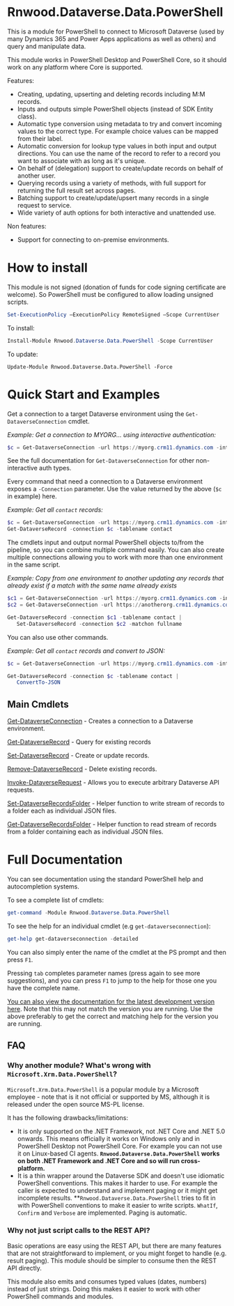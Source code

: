 # Rnwood.Dataverse.Data.PowerShell

This is a module for PowerShell to connect to Microsoft Dataverse (used by many Dynamics 365 and Power Apps applications as well as others) and query and manipulate data.

This module works in PowerShell Desktop and PowerShell Core, so it should work on any platform where Core is supported.

Features:
- Creating, updating, upserting and deleting records including M:M records.
- Inputs and outputs simple PowerShell objects (instead of SDK Entity class). 
- Automatic type conversion using metadata to try and convert incoming values to the correct type. For example choice values can be mapped from their label.
- Automatic conversion for lookup type values in both input and output directions. You can use the name of the record to refer to a record you want to associate with as long as it's unique.
- On behalf of (delegation) support to create/update records on behalf of another user.
- Querying records using a variety of methods, with full support for returning the full result set across pages.
- Batching support to create/update/upsert many records in a single request to service.
- Wide variety of auth options for both interactive and unattended use.

Non features:
- Support for connecting to on-premise environments.

# How to install

This module is not signed (donation of funds for code signing certificate are welcome). So PowerShell must be configured to allow loading unsigned scripts.

```powershell
Set-ExecutionPolicy –ExecutionPolicy RemoteSigned –Scope CurrentUser
```
To install:
```powershell
Install-Module Rnwood.Dataverse.Data.PowerShell -Scope CurrentUser
```

To update:
```
Update-Module Rnwood.Dataverse.Data.PowerShell -Force
```
# Quick Start and Examples
Get a connection to a target Dataverse environment using the `Get-DataverseConnection` cmdlet.

*Example: Get a connection to MYORG... using interactive authentication:*
```powershell
$c = Get-DataverseConnection -url https://myorg.crm11.dynamics.com -interactive
```

See the full documentation for `Get-DataverseConnection` for other non-interactive auth types.

Every command that need a connection to a Dataverse environment exposes a `-Connection` parameter.  Use the value returned by the above (`$c` in example) here. 

*Example: Get all `contact` records:*
```powershell
$c = Get-DataverseConnection -url https://myorg.crm11.dynamics.com -interactive
Get-DataverseRecord -connection $c -tablename contact
```

The cmdlets input and output normal PowerShell objects to/from the pipeline, so you can combine multiple command easily. You can also create multiple connections allowing you to work with more than one environment in the same script.

*Example: Copy from one environment to another updating any records that already exist if a match with the same name already exists*
```powershell
$c1 = Get-DataverseConnection -url https://myorg.crm11.dynamics.com -interactive
$c2 = Get-DataverseConnection -url https://anotherorg.crm11.dynamics.com -interactive

Get-DataverseRecord -connection $c1 -tablename contact |
   Set-DataverseRecord -connection $c2 -matchon fullname
```

You can also use other commands.

*Example: Get all `contact` records and convert to JSON:*
```powershell
$c = Get-DataverseConnection -url https://myorg.crm11.dynamics.com -interactive

Get-DataverseRecord -connection $c -tablename contact | 
   ConvertTo-JSON
```

## Main Cmdlets

[Get-DataverseConnection](Rnwood.Dataverse.Data.PowerShell/docs/Get-DataverseConnection.md) - Creates a connection to a Dataverse environment.

[Get-DataverseRecord](Rnwood.Dataverse.Data.PowerShell/docs/Get-DataverseRecord.md) - Query for existing records

[Set-DataverseRecord](Rnwood.Dataverse.Data.PowerShell/docs/Set-DataverseRecord.md) - Create or update records.

[Remove-DataverseRecord](Rnwood.Dataverse.Data.PowerShell/docs/Remove-DataverseRecord.md) - Delete existing records.

[Invoke-DataverseRequest](Rnwood.Dataverse.Data.PowerShell/docs/Invoke-DataverseRequest.md) - Allows you to execute arbitrary Dataverse API requests.

[Set-DataverseRecordsFolder](Rnwood.Dataverse.Data.PowerShell/docs/Get-DataverseRecordsFolder.md) - Helper function to write stream of records to a folder each as individual JSON files. 

[Get-DataverseRecordsFolder](Rnwood.Dataverse.Data.PowerShell/docs/Get-DataverseRecordsFolder.md) - Helper function to read  stream of records from a folder containing each as individual JSON files. 

# Full Documentation
You can see documentation using the standard PowerShell help and autocompletion systems.

To see a complete list of cmdlets:
```powershell
get-command -Module Rnwood.Dataverse.Data.PowerShell
```

To see the help for an individual cmdlet (e.g `get-dataverseconnection`):
```powershell
get-help get-dataverseconnection -detailed
```

You can also simply enter the name of the cmdlet at the PS prompt and then press `F1`. 

Pressing `tab` completes parameter names (press again to see more suggestions), and you can press `F1` to jump to the help for those one you have the complete name.

[You can also view the documentation for the latest development version here](Rnwood.Dataverse.Data.PowerShell/docs). Note that this may not match the version you are running. Use the above preferably to get the correct and matching help for the version you are running.

## FAQ
### Why another module? What's wrong with `Microsoft.Xrm.Data.PowerShell`?
`Microsoft.Xrm.Data.PowerShell` is a popular module by a Microsoft employee - note that is it not official or supported by MS, although it is released under the open source MS-PL license.

It has the following drawbacks/limitations:
- It is only supported on the .NET Framework, not .NET Core and .NET 5.0 onwards. This means officially it works on Windows only and in PowerShell Desktop not PowerShell Core. For example you can not use it on Linux-based CI agents.
  **`Rnwood.Dataverse.Data.PowerShell` works on both .NET Framework and .NET Core and so will run cross-platform.**
- It is a thin wrapper around the Dataverse SDK and doesn't use idiomatic PowerShell conventions. This makes it harder to use. For example the caller is expected to understand and implement paging or it might get incomplete results.
  **`Rnwood.Dataverse.Data.PowerShell` tries to fit in with PowerShell conventions to make it easier to write scripts. `WhatIf`, `Confirm` and `Verbose` are implemented. Paging is automatic.

### Why not just script calls to the REST API?
Basic operations are easy using the REST API, but there are many features that are not straightforward to implement, or you might forget to handle (e.g. result paging). This module should be simpler to consume then the REST API directly.

This module also emits and consumes typed values (dates, numbers) instead of just strings. Doing this makes it easier to work with other PowerShell commands and modules.
